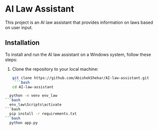 # AI Law Assistant

This project is an AI law assistant that provides information on laws based on user input.

## Installation

To install and run the AI law assistant on a Windows system, follow these steps:

1. Clone the repository to your local machine:

   ```bash
   git clone https://github.com/AbishekShekar/AI-law-assistant.git
    ```bash
   cd AI-law-assistant
 ```bash
   python -m venv env_law
 ```bash
   env_law\Scripts\activate
 ```bash
   pip install -r requirements.txt
 ```bash
   python app.py
